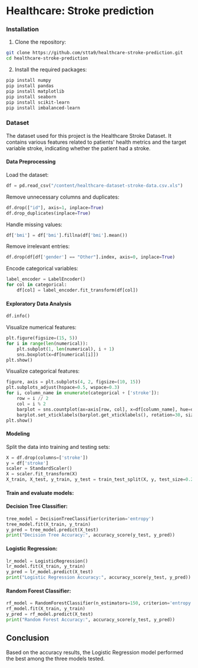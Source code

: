 # Healthcare: Stroke prediction

### Installation
1. Clone the repository:
```bash
git clone https://github.com/stta9/healthcare-stroke-prediction.git
cd healthcare-stroke-prediction
```
2. Install the required packages:
```bash
pip install numpy
pip install pandas
pip install matplotlib
pip install seaborn
pip install scikit-learn
pip install imbalanced-learn
```

### Dataset

The dataset used for this project is the Healthcare Stroke Dataset. It contains various features related to patients' health metrics and the target variable stroke, indicating whether the patient had a stroke.

#### Data Preprocessing

Load the dataset:
```python
df = pd.read_csv("/content/healthcare-dataset-stroke-data.csv.xls")
```
Remove unnecessary columns and duplicates:
```python
df.drop(["id"], axis=1, inplace=True)
df.drop_duplicates(inplace=True)
```
Handle missing values:

```python
df['bmi'] = df['bmi'].fillna(df['bmi'].mean())
```
Remove irrelevant entries:
```python
df.drop(df[df['gender'] == "Other"].index, axis=0, inplace=True)
```
Encode categorical variables:
```python
label_encoder = LabelEncoder()
for col in categorical:
    df[col] = label_encoder.fit_transform(df[col])
```
#### Exploratory Data Analysis
```python
df.info()
```
Visualize numerical features:
```python
plt.figure(figsize=(15, 5))
for i in range(len(numerical)):
    plt.subplot(1, len(numerical), i + 1)
    sns.boxplot(x=df[numerical[i]])
plt.show()
```
Visualize categorical features:
```python
figure, axis = plt.subplots(4, 2, figsize=(10, 15))
plt.subplots_adjust(hspace=0.5, wspace=0.3)
for i, column_name in enumerate(categorical + ['stroke']):
    row = i // 2
    col = i % 2
    barplot = sns.countplot(ax=axis[row, col], x=df[column_name], hue=df[column_name])
    barplot.set_xticklabels(barplot.get_xticklabels(), rotation=30, size=8)
plt.show()
```
#### Modeling

Split the data into training and testing sets:
```python
X = df.drop(columns=['stroke'])
y = df['stroke']
scaler = StandardScaler()
X = scaler.fit_transform(X)
X_train, X_test, y_train, y_test = train_test_split(X, y, test_size=0.20, random_state=42)
```
#### Train and evaluate models:

#### Decision Tree Classifier:

```python
tree_model = DecisionTreeClassifier(criterion='entropy')
tree_model.fit(X_train, y_train)
y_pred = tree_model.predict(X_test)
print("Decision Tree Accuracy:", accuracy_score(y_test, y_pred))
```

#### Logistic Regression:
```python
lr_model = LogisticRegression()
lr_model.fit(X_train, y_train)
y_pred = lr_model.predict(X_test)
print("Logistic Regression Accuracy:", accuracy_score(y_test, y_pred))
```

#### Random Forest Classifier:
```python
rf_model = RandomForestClassifier(n_estimators=150, criterion='entropy', random_state=123)
rf_model.fit(X_train, y_train)
y_pred = rf_model.predict(X_test)
print("Random Forest Accuracy:", accuracy_score(y_test, y_pred))
```

## Conclusion
Based on the accuracy results, the Logistic Regression model performed the best among the three models tested.

